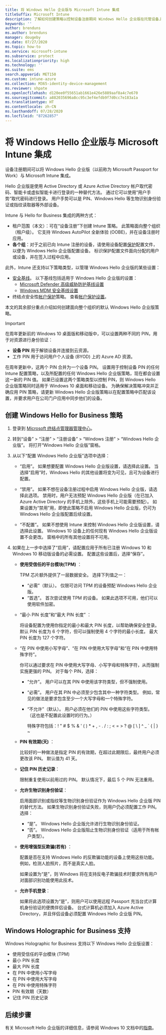 ```yaml
---
title: 将 Windows Hello 企业版与 Microsoft Intune 集成
titleSuffix: Microsoft Intune
description: 了解如何创建策略以控制设备注册期间 Windows Hello 企业版在托管设备上的使用。
keywords: ''
author: brenduns
ms.author: brenduns
manager: dougeby
ms.date: 07/27/2020
ms.topic: how-to
ms.service: microsoft-intune
ms.subservice: protect
ms.localizationpriority: high
ms.technology: ''
ms.suite: ems
search.appverid: MET150
ms.custom: intune-azure
ms.collection: M365-identity-device-management
ms.reviewer: shpate
ms.openlocfilehash: d120ee0f55651ab1661e426e5889aaf8a4c7e670
ms.sourcegitcommit: a882035696a8cc95c3ef4efdb9f7d0cc7e183a1a
ms.translationtype: HT
ms.contentlocale: zh-CN
ms.lasthandoff: 07/28/2020
ms.locfileid: "87262857"
---
```

# <a name="integrate-windows-hello-for-business-with-microsoft-intune"></a>将 Windows Hello 企业版与 Microsoft Intune 集成  

设备注册期间可以将 Windows Hello 企业版（以前称为 Microsoft Passport for Work）与 Microsoft Intune 集成。

Hello 企业版是使用 Active Directory 或 Azure Active Directory 帐户取代密码、智能卡或虚拟智能卡进行登录的一种替代方法。 通过它可以使用“用户手势”取代密码进行登录。 用户手势可以是 PIN、Windows Hello 等生物识别身份验证或指纹读取器等外部设备。

Intune 与 Hello for Business 集成的两种方式：

- 租户范围（本文）：可在“设备注册”下创建 Intune 策略。 此策略面向整个组织（租户级）。 它支持 Windows AutoPilot 全新体验 (OOBE)，并在设备注册时应用。
- **各个组**：对于之前已向 Intune 注册的设备，请使用设备配置[保护](../protect/identity-protection-configure.md)配置文件，以便为 Windows Hello 企业版配置设备。 标识保护配置文件面向分配的用户或设备，并在签入过程中应用。

此外，Intune 还支持以下策略类型，以管理 Windows Hello 企业版的某些设置：

- [安全基线](../protect/security-baselines.md)。 以下基线包括适用于 Windows Hello 企业版的设置：
  - [Microsoft Defender 高级威胁防护基线设置](../protect/security-baseline-settings-defender-atp.md#windows-hello-for-business)
  - [Windows MDM 安全基线设置](../protect/security-baseline-settings-mdm-all.md#windows-hello-for-business)
- 终结点安全性[帐户保护](../protect/endpoint-security-account-protection-policy.md)策略。 查看[帐户保护设置](../protect/endpoint-security-account-protection-profile-settings.md#account-protection)。

本文的其余部分重点介绍如何创建面向整个组织的默认 Windows Hello 企业版策略。

> [!IMPORTANT]
> 在周年更新前的 Windows 10 桌面版和移动版中，可以设置两种不同的 PIN，用于对资源进行身份验证：
>
> - **设备 PIN** 用于解锁设备并连接到云资源。
> - 工作 PIN 用于访问用户个人设备 (BYOD) 上的 Azure AD 资源。
> 
> 在周年更新中，这两个 PIN 合并为一个设备 PIN。
> 设置用于控制设备 PIN 的任何 Intune 配置策略，以及所配置的任何 Windows Hello 企业版策略，现在都会设置这一新的 PIN 值。
> 如果已设置这两个策略类型以控制 PIN，则 Windows Hello 企业版策略同时适用于 Windows 10 桌面和移动设备。
> 为确保解决策略冲突并正确应用 PIN 策略，请更新 Windows Hello 企业版策略以在配置策略中匹配该设置，并要求用户在公司门户应用中同步他们的设备。



## <a name="create-a-windows-hello-for-business-policy"></a>创建 Windows Hello for Business 策略

1. 登录到 [Microsoft 终结点管理器管理中心](https://go.microsoft.com/fwlink/?linkid=2109431)。

2. 转到“设备” >  “注册” > “注册设备” > “Windows 注册” > “Windows Hello 企业版”。 将打开“Windows Hello 企业版”窗格。

3. 从以下“配置 Windows Hello 企业版”选项中选择：

     - “启用”。 如果想要配置 Windows Hello 企业版设置，请选择此设置。  当选择“启用”时，Windows Hello 的其他设置将变为可见，且可为设备进行配置。

    - “禁用”。 如果不想在设备注册过程中启用 Windows Hello 企业版，请选择此选项。 禁用时，用户无法预配 Windows Hello 企业版（在已加入 Azure Active Directory 的手机上除外，这些手机上可能需要预配）。 如果设置为“禁用”用，即使此策略不启用 Windows Hello 企业版，仍可为 Windows Hello 企业版配置后续设置。

    - “不配置”。 如果不想使用 Intune 来控制 Windows Hello 企业版设置，请选择此设置。 Windows 10 设备上的任何现有 Windows Hello 企业版设置不会更改。 窗格中的所有其他设置将不可用。

4. 如果在上一步中选择了“启用”，请配置应用于所有已注册 Windows 10 和 Windows 10 移动版设备的必需设置。 配置这些设置后，选择“保存”。

   - **使用受信任的平台模块(TPM)** ：

     TPM 芯片额外提供了一层数据安全。 选择下列值之一：

     - “必需”（默认）。 仅限可访问 TPM 的设备预配 Windows Hello 企业版。
     - “首选”。 首次尝试使用 TPM 的设备。 如果此选项不可用，他们可以使用软件加密。

   - “最小 PIN 长度”和“最大 PIN 长度” ：

     将设备配置为使用你指定的最小和最大 PIN 长度，以帮助确保安全登录。 默认 PIN 长度为 6 个字符，但可以强制使用 4 个字符的最小长度。 最大 PIN 长度为 127 个字符。

   - “在 PIN 中使用小写字母”、“在 PIN 中使用大写字母”和“在 PIN 中使用特殊字符”。

     你可以通过要求在 PIN 中使用大写字母、小写字母和特殊字符，从而强制实施更强的 PIN。 对于每个 PIN，选择：

     - “允许”。 用户可以在其 PIN 中使用该字符类型，但不强制使用。

     - “必需”。 用户在其 PIN 中必须至少包含其中一种字符类型。 例如，常见的做法是要求包含至少一个大写字母和一个特殊字符。

     - “不允许”（默认）。 用户必须在他们的 PIN 中使用这些字符类型。 （这也是不配置此设置时的行为。）

       特殊字符包括：! " # $ % &amp; ' ( ) &#42; + , - . / : ; &lt; = &gt; ? @ [ \ ] ^ _ &#96; { &#124; } ~

   - **PIN 有效期(天)** ：

     比较好的一种做法是指定 PIN 的有效期，在超过此期限后，最终用户必须更改该 PIN。 默认值为 41 天。

   - **记住 PIN 历史记录**：

     限制重复使用以前用过的 PIN。 默认情况下，最后 5 个 PIN 无法重用。

   - **允许生物识别身份验证**：

     启用面部识别或指纹等生物识别身份验证作为 Windows Hello 企业版 PIN 的替代方法。 如果生物识别身份验证失败，则用户仍必须配置工作 PIN。 选择：

     - “是”。 Windows Hello 企业版允许进行生物识别身份验证。
     - “否”。 Windows Hello 企业版阻止生物识别身份验证（适用于所有帐户类型）。

   - **使用增强型反欺骗(若有)** ：

     配置是否在支持 Windows Hello 的反欺骗功能的设备上使用这些功能。 例如，检测人脸照片，而不是真实人脸。

     如果设置为“是”，则 Windows 将在支持反电子欺骗技术时要求所有用户对面部识别功能使用此技术。

   - **允许手机登录**：

     如果将此选项设置为“是”，则用户可以使用远程 Passport 充当台式计算机身份验证的便携伴侣设备。 台式计算机必须加入 Azure Active Directory，并且伴侣设备必须配置 Windows Hello 企业版 PIN。

## <a name="windows-holographic-for-business-support"></a>Windows Holographic for Business 支持

Windows Holographic for Business 支持以下 Windows Hello 企业版设置：

- 使用受信任的平台模块 (TPM)
- 最小 PIN 长度
- 最大 PIN 长度
- 在 PIN 中使用小写字母
- 在 PIN 中使用大写字母
- 在 PIN 中使用特殊字符
- PIN 有效期（天数）
- 记住 PIN 历史记录

## <a name="next-steps"></a>后续步骤

有关 Microsoft Hello 企业版的详细信息，请参阅 Windows 10 文档中的[指南](https://technet.microsoft.com/library/mt589441.aspx)。
